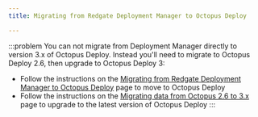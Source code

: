```yaml
---
title: Migrating from Redgate Deployment Manager to Octopus Deploy

---
```



:::problem
You can not migrate from Deployment Manager directly to version 3.x of Octopus Deploy. Instead you'll need to migrate to Octopus Deploy 2.6, then upgrade to Octopus Deploy 3:

- Follow the instructions on the [Migrating from Redgate Deployment Manager to Octopus Deploy](http://docs.octopusdeploy.com/display/OD2/Migrating+from+Redgate+Deployment+Manager+to+Octopus+Deploy) page to move to Octopus Deploy
- Follow the instructions on the [Migrating data from Octopus 2.6 to 3.x](/docs/home/administration/upgrading/upgrading-from-octopus-2.6/migrating-data-from-octopus-2.6-to-3.x.md) page to upgrade to the latest version of Octopus Deploy
:::
